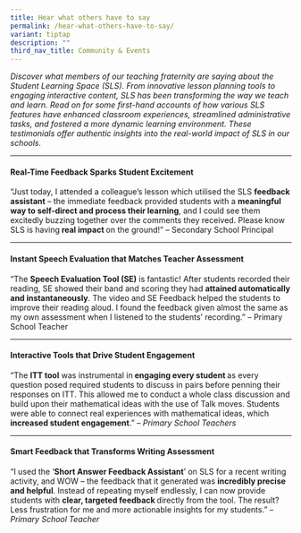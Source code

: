 ```yaml
---
title: Hear what others have to say
permalink: /hear-what-others-have-to-say/
variant: tiptap
description: ""
third_nav_title: Community & Events
---
```

<p><em>Discover what members of our teaching fraternity are saying about the Student Learning Space (SLS). From innovative lesson planning tools to engaging interactive content, SLS has been transforming the way we teach and learn. Read on for some first-hand accounts of how various SLS features have enhanced classroom experiences, streamlined administrative tasks, and fostered a more dynamic learning environment. These testimonials offer authentic insights into the real-world impact of SLS in our schools.</em>
</p>
<hr>
<h4>Real-Time Feedback Sparks Student Excitement</h4>
<p>“Just today, I attended a colleague’s lesson which utilised the SLS <strong>feedback assistant</strong> –
the immediate feedback provided students with a <strong>meaningful way to self-direct and process their learning</strong>,
and I could see them excitedly buzzing together over the comments they
received. Please know SLS is having<strong> real impact </strong>on the
ground!” – Secondary School Principal</p>
<hr>
<h4>Instant Speech Evaluation that Matches Teacher Assessment</h4>
<p>“The <strong>Speech Evaluation Tool (SE)</strong> is fantastic! After students
recorded their reading, SE showed their band and scoring they had <strong>attained automatically and instantaneously</strong>.
The video and SE Feedback helped the students to improve their reading
aloud. I found the feedback given almost the same as my own assessment
when I listened to the students’ recording.” – Primary School Teacher</p>
<hr>
<h4>Interactive Tools that Drive Student Engagement</h4>
<p>“The <strong>ITT tool</strong> was instrumental in<strong> engaging every student </strong>as
every question posed required students to discuss in pairs before penning
their responses on ITT. This allowed me to conduct a whole class discussion
and build upon their mathematical ideas with the use of Talk moves. Students
were able to connect real experiences with mathematical ideas, which <strong>increased student engagement</strong>.”
– <em>Primary School Teachers</em>
</p>
<hr>
<h4>Smart Feedback that Transforms Writing Assessment</h4>
<p>“I used the ‘<strong>Short Answer Feedback Assistant</strong>’ on SLS
for a recent writing activity, and WOW – the feedback that it generated
was <strong>incredibly precise and helpful</strong>. Instead of repeating
myself endlessly, I can now provide students with <strong>clear, targeted feedback </strong>directly
from the tool. The result? Less frustration for me and more actionable
insights for my students.” – <em>Primary School Teacher</em>
</p>
<h3></h3>
<p></p>